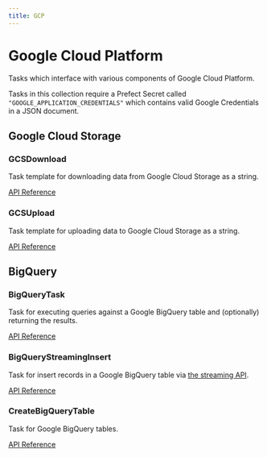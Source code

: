 ```yaml
---
title: GCP
---
```


# Google Cloud Platform

Tasks which interface with various components of Google Cloud Platform.

Tasks in this collection require a Prefect Secret called `"GOOGLE_APPLICATION_CREDENTIALS"` which contains
valid Google Credentials in a JSON document.

## Google Cloud Storage

### GCSDownload <Badge text="task"/>

Task template for downloading data from Google Cloud Storage as a string.

[API Reference](/api/unreleased/tasks/google.html#prefect-tasks-google-storage-gcsdownloadtask)


### GCSUpload <Badge text="task"/>

Task template for uploading data to Google Cloud Storage as a string.

[API Reference](/api/unreleased/tasks/google.html#prefect-tasks-google-storage-gcsuploadtask)


## BigQuery

### BigQueryTask <Badge text="task"/>

Task for executing queries against a Google BigQuery table and (optionally) returning the results.

[API Reference](/api/unreleased/tasks/google.html#prefect-tasks-google-bigquery-bigquerytask)


### BigQueryStreamingInsert <Badge text="task"/>

Task for insert records in a Google BigQuery table via [the streaming API](https://cloud.google.com/bigquery/streaming-data-into-bigquery).

[API Reference](/api/unreleased/tasks/google.html#prefect-tasks-google-bigquery-bigquerystreaminginserttask)

### CreateBigQueryTable <Badge text="task"/>

Task for Google BigQuery tables.

[API Reference](/api/unreleased/tasks/google.html#prefect-tasks-google-bigquery-createbigquerytable)
